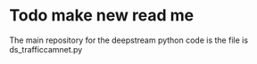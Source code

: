 # Todo make new read me 

The main repository for the deepstream python code is the file is
ds_trafficcamnet.py 


